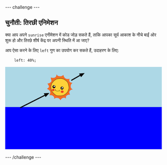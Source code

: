 --- challenge ---

## चुनौती: तिरछी एनिमेशन

क्या आप अपने `sunrise` एनीमेशन में कोड जोड़ सकते हैं, ताकि आपका सूर्य आकाश के नीचे बाईं ओर शुरू हो और तिरछे शीर्ष केंद्र पर अपनी स्थिति में आ जाए?

आप ऐसा करने के लिए `left` गुण का उपयोग कर सकते हैं, उदाहरण के लिए:

```
    left: 40%;
```    

![स्क्रीनशॉट](images/sunrise-left.png)

--- /challenge ---